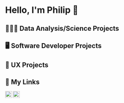 <h1>Hello, I'm Philip 👋</h1> 

<h2>👨🏻‍💻 Data Analysis/Science Projects</h2>

<h2>🖥️ Software Developer Projects</h2>

<h2>📱 UX Projects</h2>

<h2>🔗 My Links</h2>

<!--[<img align="left" alt="YouTube Icon | YouTube" width="22px" src="https://cdn.jsdelivr.net/npm/simple-icons@v3/icons/youtube.svg" />][youtube]
[<img align="left" alt="Twitter Icon | Twitter" width="22px" src="https://cdn.jsdelivr.net/npm/simple-icons@v3/icons/twitter.svg" />][twitter] -->
[<img align="left" alt="LinkedIn Icon | LinkedIn" width="22px" src="https://cdn.jsdelivr.net/npm/simple-icons@v3/icons/linkedin.svg" />][linkedin]
[<img align="left" alt="Instagram Icon | Instagram" width="22px" src="https://cdn.jsdelivr.net/npm/simple-icons@v3/icons/instagram.svg" />][instagram]

<!--[twitter]: https://twitter.com/joshmadakor
[youtube]: https://www.youtube.com/c/joshmadakor -->
[instagram]: https://www.instagram.com/joshmadakor/
[linkedin]: https://linkedin.com/in/joshmadakor
